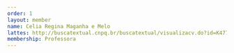```yaml
---
order: 1
layout: member
name: Celia Regina Maganha e Melo
lattes: http://buscatextual.cnpq.br/buscatextual/visualizacv.do?id=K4773408T5
membership: Professora
---
```

